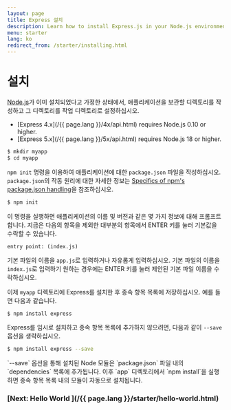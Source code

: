 ```yaml
---
layout: page
title: Express 설치
description: Learn how to install Express.js in your Node.js environment, including setting up your project directory and managing dependencies with npm.
menu: starter
lang: ko
redirect_from: /starter/installing.html
---
```


# 설치

[Node.js](https://nodejs.org/)가 이미 설치되었다고 가정한 상태에서, 애플리케이션을 보관할 디렉토리를 작성하고 그 디렉토리를 작업 디렉토리로 설정하십시오.

- [Express 4.x](/{{ page.lang }}/4x/api.html) requires Node.js 0.10 or higher.
- [Express 5.x](/{{ page.lang }}/5x/api.html) requires Node.js 18 or higher.

```bash
$ mkdir myapp
$ cd myapp
```

`npm init` 명령을 이용하여 애플리케이션에 대한 `package.json` 파일을 작성하십시오.
`package.json`의 작동 원리에 대한 자세한 정보는 [Specifics of npm's package.json handling](https://docs.npmjs.com/files/package.json)을 참조하십시오.

```bash
$ npm init
```

이 명령을 실행하면 애플리케이션의 이름 및 버전과 같은 몇 가지 정보에 대해 프롬프트합니다.
지금은 다음의 항목을 제외한 대부분의 항목에서 ENTER 키를 눌러 기본값을 수락할 수 있습니다.

```
entry point: (index.js)
```

기본 파일의 이름을 `app.js`로 입력하거나 자유롭게 입력하십시오. 기본 파일의 이름을 `index.js`로 입력하기 원하는 경우에는 ENTER 키를 눌러 제안된 기본 파일 이름을 수락하십시오.

이제 `myapp` 디렉토리에 Express를 설치한 후 종속 항목 목록에 저장하십시오. 예를 들면 다음과 같습니다.

```bash
$ npm install express
```

Express를 임시로 설치하고 종속 항목 목록에 추가하지 않으려면, 다음과 같이 `--save` 옵션을 생략하십시오.

```bash
$ npm install express --save
```

<div class="doc-box doc-info" markdown="1">
`--save` 옵션을 통해 설치된 Node 모듈은 `package.json` 파일 내의 `dependencies` 목록에 추가됩니다. 이후 `app` 디렉토리에서 `npm install`을 실행하면 종속 항목 목록 내의 모듈이 자동으로 설치됩니다.
</div>

### [Next: Hello World ](/{{ page.lang }}/starter/hello-world.html)
